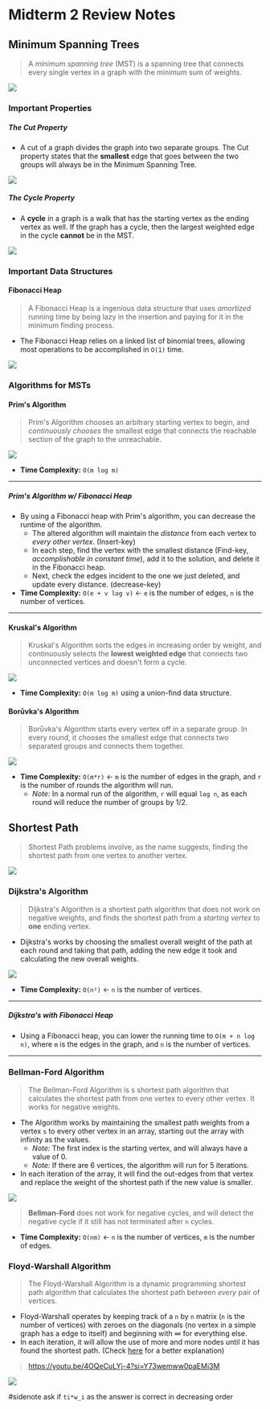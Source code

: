 # Midterm 2 Review Notes

## Minimum Spanning Trees

> A *minimum spanning tree* (MST) is a spanning tree that connects every single vertex in a graph with the minimum sum of weights.

![](imgs/real/mst-img.png)

### Important Properties

##### The Cut Property

- A cut of a graph divides the graph into two separate groups. The Cut property states that the **smallest** edge that goes between the two groups will always be in the Minimum Spanning Tree.

![](imgs/real/cut-property.png)

##### The Cycle Property

- A **cycle** in a graph is a walk that has the starting vertex as the ending vertex as well. If the graph has a cycle, then the largest weighted edge in the cycle **cannot** be in the MST.

![](imgs/real/cycle-property-ex.png)

### Important Data Structures

#### Fibonacci Heap

> A Fibonacci Heap is a ingenious data structure that uses *amortized* running time by being lazy in the insertion and paying for it in the minimum finding process. 

- The Fibonacci Heap relies on a linked list of binomial trees, allowing most operations to be accomplished in `O(1)` time.

![](imgs/real/runtime-fib-heap.png)

### Algorithms for MSTs

#### Prim's Algorithm

> Prim's Algorithm chooses an arbitrary starting vertex to begin, and *continuously chooses* the smallest edge that connects the reachable section of the graph to the unreachable.

![](imgs/real/prims-example.gif)

- **Time Complexity:** `O(m log m)`

---

##### Prim's Algorithm w/ Fibonacci Heap

- By using a Fibonacci heap with Prim's algorithm, you can decrease the runtime of the algorithm.
	- The altered algorithm will maintain the *distance* from each vertex to *every other vertex*. (Insert-key)
	- In each step, find the vertex with the smallest distance (Find-key, *accomplishable in constant time*), add it to the solution, and delete it in the Fibonacci heap.
	- Next, check the edges incident to the one we just deleted, and update every distance. (decrease-key)
- **Time Complexity:** `O(e + v log v)` ← `e` is the number of edges, `n` is the number of vertices.

---

#### Kruskal's Algorithm

> Kruskal's Algorithm sorts the edges in increasing order by weight, and continuously selects the **lowest weighted edge** that connects two unconnected vertices and doesn't form a cycle.

![](imgs/real/kruskals-example.gif)

- **Time Complexity:** `O(m log m)` using a union-find data structure.

#### Borůvka's Algorithm

> Borůvka's Algorithm starts every vertex off in a separate group. In every round, it chooses the smallest edge that connects two separated groups and connects them together.

![](imgs/real/boruvkas-example.gif)

- **Time Complexity:** `O(m*r)` ← `m` is the number of edges in the graph, and `r` is the number of rounds the algorithm will run.
	- *Note:* In a normal run of the algorithm, `r` will equal `log n`, as each round will reduce the number of groups by 1/2.

## Shortest Path

> Shortest Path problems involve, as the name suggests, finding the shortest path from one vertex to another vertex.

![](imgs/real/shortest-path.png)


### Dijkstra's Algorithm

> Dijkstra's Algorithm is a shortest path algorithm that does not work on negative weights, and finds the shortest path from a *starting vertex* to **one** ending vertex.

- Dijkstra's works by choosing the smallest overall weight of the path at each round and taking that path, adding the new edge it took and calculating the new overall weights.

![](imgs/real/dijstras-ex.gif)

- **Time Complexity:** `O(n²)` ← `n` is the number of vertices.

---

##### Dijkstra's with Fibonacci Heap

- Using a Fibonacci heap, you can lower the running time to `O(m + n log n)`, where `m` is the edges in the graph, and `n` is the number of vertices.

---

### Bellman-Ford Algorithm

> The Bellman-Ford Algorithm is s shortest path algorithm that calculates the shortest path from one vertex to every other vertex. It works for negative weights.

- The Algorithm works by maintaining the smallest path weights from a vertex `s` to every other vertex in an array, starting out the array with infinity as the values.
	- *Note:* The first index is the starting vertex, and will always have a value of 0.
	- *Note:* If there are 6 vertices, the algorithm will run for 5 iterations.
- In each iteration of the array, it will find the out-edges from that vertex and replace the weight of the shortest path if the new value is smaller.

![](imgs/real/bellmanford-ex.gif)

> **Bellman-Ford** does not work for negative cycles, and will detect the negative cycle if it still has not terminated after `n` cycles.

- **Time Complexity:** `O(nm)` ← `n` is the number of vertices, `m` is the number of edges.

### Floyd-Warshall Algorithm

> The Floyd-Warshall Algorithm is a dynamic programming shortest path algorithm that calculates the shortest path between *every* pair of vertices.

- Floyd-Warshall operates by keeping track of a `n` by `n` matrix (`n` is the number of vertices) with zeroes on the diagonals (no vertex in a simple graph has a edge to itself) and beginning with ∞ for everything else.
- In each iteration, it will allow the use of more and more nodes until it has found the shortest path. (Check [here](https://en.wikipedia.org/wiki/Floyd%E2%80%93Warshall_algorithm#Algorithm) for a better explanation)

> https://youtu.be/4OQeCuLYj-4?si=Y73wemww0paEMi3M

![](imgs/real/floydwarshall-ex.png)

#sidenote ask if `ti*w_i` as the answer is correct in decreasing order

